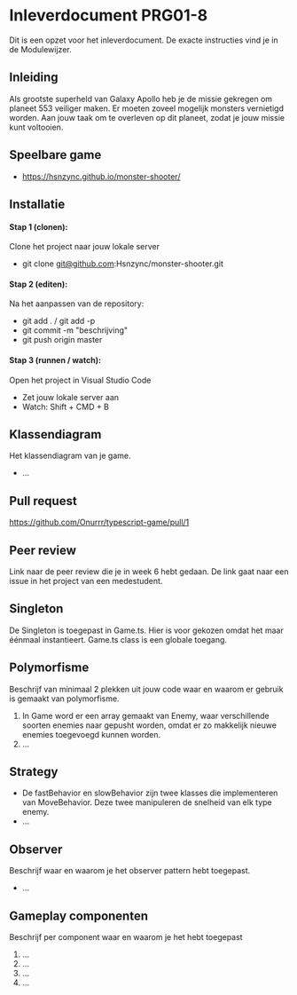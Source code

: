 # Inleverdocument PRG01-8

Dit is een opzet voor het inleverdocument. De exacte instructies vind je in de Modulewijzer.

## Inleiding

Als grootste superheld van Galaxy Apollo heb je de missie gekregen om planeet 553 veiliger maken. Er moeten zoveel mogelijk monsters vernietigd worden. Aan jouw taak om te overleven op dit planeet, zodat je jouw missie kunt voltooien.

## Speelbare game
- https://hsnzync.github.io/monster-shooter/

## Installatie

#### Stap 1 (clonen):
Clone het project naar jouw lokale server
- git clone git@github.com:Hsnzync/monster-shooter.git

#### Stap 2 (editen):
Na het aanpassen van de repository:
- git add . / git add -p
- git commit -m "beschrijving"
- git push origin master

#### Stap 3 (runnen / watch):
Open het project in Visual Studio Code
- Zet jouw lokale server aan
- Watch: Shift + CMD + B

## Klassendiagram

Het klassendiagram van je game.
- ...

## Pull request

https://github.com/Onurrr/typescript-game/pull/1

## Peer review

Link naar de peer review die je in week 6 hebt gedaan. De link gaat naar een issue in het project van een medestudent.

## Singleton

De Singleton is toegepast in Game.ts. Hier is voor gekozen omdat het maar éénmaal instantieert. Game.ts class is een globale toegang.

## Polymorfisme

Beschrijf van minimaal 2 plekken uit jouw code waar en waarom er gebruik is gemaakt van polymorfisme.
1. In Game word er een array gemaakt van Enemy, waar verschillende soorten enemies naar gepusht worden, omdat er zo makkelijk nieuwe enemies toegevoegd kunnen worden.
2. ...

## Strategy

- De fastBehavior en slowBehavior zijn twee klasses die implementeren van MoveBehavior. Deze twee manipuleren de snelheid van elk type enemy.
- ...

## Observer

Beschrijf waar en waarom je het observer pattern hebt toegepast.
- ...

## Gameplay componenten

Beschrijf per component waar en waarom je het hebt toegepast
1. ...
2. ...
3. ...
4. ...
